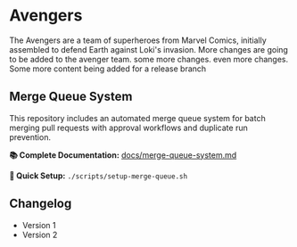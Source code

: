 # Avengers
The Avengers are a team of superheroes from Marvel Comics, initially assembled to defend Earth against Loki's invasion.
More changes are going to be added to the avenger team.
some more changes.
even more changes.
Some more content being added for a release branch

## Merge Queue System

This repository includes an automated merge queue system for batch merging pull requests with approval workflows and duplicate run prevention.

**📚 Complete Documentation:** [docs/merge-queue-system.md](docs/merge-queue-system.md)

**🚀 Quick Setup:** `./scripts/setup-merge-queue.sh`

## Changelog

* Version 1
* Version 2

